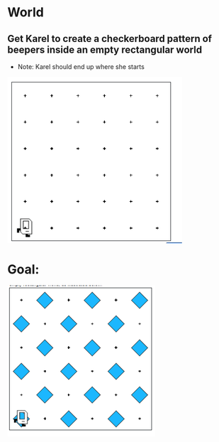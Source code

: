 # World
## Get Karel to create a checkerboard pattern of beepers inside an empty rectangular world
* Note: Karel should end up where she starts

<img src= "/Images/checkerboard_karel_world.PNG" />


# Goal:
<img src="/Images/checkerboard_karel_goal.PNG" />

